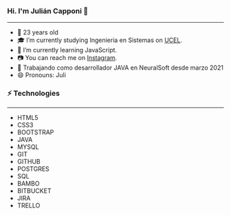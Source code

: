 ### Hi. I'm Julián Capponi 👋

---
- 🌱 23 years old
- :mortar_board: I’m currently studying Ingenieria en Sistemas on [UCEL](https://www.ucel.edu.ar/).
- :muscle: I’m currently learning JavaScript.
- :camera: You can reach me on [Instagram](https://www.instagram.com/julicapponi/).
- :muscle: Trabajando como desarrollador JAVA en NeuralSoft desde marzo 2021 
- 😄 Pronouns: Juli

### ⚡ Technologies
---
- HTML5
- CSS3
- BOOTSTRAP
- JAVA
- MYSQL
- GIT
- GITHUB
- POSTGRES
- SQL
- BAMBO
- BITBUCKET
- JIRA
- TRELLO




